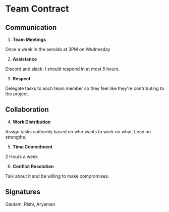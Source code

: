 # Team Contract

## Communication
1. **Team Meetings** 

Once a week in the aerolab at 3PM on Wednesday

2. **Assistance** 

Discord and slack. I should respond in at most 5 hours.

3. **Respect** 

Delegate tasks to each team member so they feel like they're contributing to the project.

## Collaboration

4. **Work Distribution** 

Assign tasks uniformly based on who wants to work on what. Lean on strengths. 

5. **Time Commitment** 

2 Hours a week

6. **Conflict Resolution** 

Talk about it and be willing to make compromises.

## Signatures
Gautam, Rishi, Aryaman
